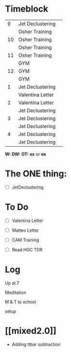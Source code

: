 # Timeblock

|     |                  |     |
| --- | ---------------- | --- |
| 9   | Jet Declustering |     |
|     | Osher Training   |     |
| 10  | Osher Training   |     |
|     | Osher Training   |     |
| 11  | Osher Training   |     |
|     | GYM              |     |
| 12  | GYM              |     |
|     | GYM              |     |
| 1   | Jet Declustering |     |
|     | Valentina Letter |     |
| 2   | Valentina Letter |     |
|     | Jet Declustering |     |
| 3   | Jet Declustering |     |
|     | Jet Declustering |     |
| 4   | Jet Declustering |     |
|     | Jet Declustering |     |

**W:**
**DW:**
**OT:**
**ex** or **~~ex~~**

# The ONE thing: 
- [ ] JetDeclustering



# To Do
- [ ] Valentina Letter
- [ ] Matteo Letter
- [ ] CAM Training
- [ ] Read HGC TDR


# Log

Up at 7 

Meditation

M & T to school

setup

# [[mixed2.0]]
- Adding ttbar subtraction 